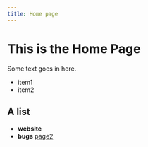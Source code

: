 ```yaml
---
title: Home page
---
```


# This is the Home Page

Some text goes in here.

 * item1
 * item2

A list
------


 - **website**
 - **bugs** [page2](./page.html)
